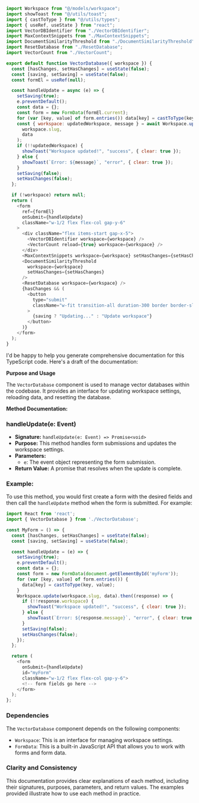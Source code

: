 ```javascript
import Workspace from "@/models/workspace";
import showToast from "@/utils/toast";
import { castToType } from "@/utils/types";
import { useRef, useState } from "react";
import VectorDBIdentifier from "./VectorDBIdentifier";
import MaxContextSnippets from "./MaxContextSnippets";
import DocumentSimilarityThreshold from "./DocumentSimilarityThreshold";
import ResetDatabase from "./ResetDatabase";
import VectorCount from "./VectorCount";

export default function VectorDatabase({ workspace }) {
  const [hasChanges, setHasChanges] = useState(false);
  const [saving, setSaving] = useState(false);
  const formEl = useRef(null);

  const handleUpdate = async (e) => {
    setSaving(true);
    e.preventDefault();
    const data = {};
    const form = new FormData(formEl.current);
    for (var [key, value] of form.entries()) data[key] = castToType(key, value);
    const { workspace: updatedWorkspace, message } = await Workspace.update(
      workspace.slug,
      data
    );
    if (!!updatedWorkspace) {
      showToast("Workspace updated!", "success", { clear: true });
    } else {
      showToast(`Error: ${message}`, "error", { clear: true });
    }
    setSaving(false);
    setHasChanges(false);
  };

  if (!workspace) return null;
  return (
    <form
      ref={formEl}
      onSubmit={handleUpdate}
      className="w-1/2 flex flex-col gap-y-6"
    >
      <div className="flex items-start gap-x-5">
        <VectorDBIdentifier workspace={workspace} />
        <VectorCount reload={true} workspace={workspace} />
      </div>
      <MaxContextSnippets workspace={workspace} setHasChanges={setHasChanges} />
      <DocumentSimilarityThreshold
        workspace={workspace}
        setHasChanges={setHasChanges}
      />
      <ResetDatabase workspace={workspace} />
      {hasChanges && (
        <button
          type="submit"
          className="w-fit transition-all duration-300 border border-slate-200 px-5 py-2.5 rounded-lg text-white text-sm items-center flex gap-x-2 hover:bg-slate-200 hover:text-slate-800 focus:ring-gray-800"
        >
          {saving ? "Updating..." : "Update workspace"}
        </button>
      )}
    </form>
  );
}

```
I'd be happy to help you generate comprehensive documentation for this TypeScript code. Here's a draft of the documentation:

**Purpose and Usage**

The `VectorDatabase` component is used to manage vector databases within the codebase. It provides an interface for updating workspace settings, reloading data, and resetting the database.

**Method Documentation:**

### handleUpdate(e: Event)

* **Signature:** `handleUpdate(e: Event) => Promise<void>`
* **Purpose:** This method handles form submissions and updates the workspace settings.
* **Parameters:**
	+ `e`: The event object representing the form submission.
* **Return Value:** A promise that resolves when the update is complete.

### Example:

To use this method, you would first create a form with the desired fields and then call the `handleUpdate` method when the form is submitted. For example:
```javascript
import React from 'react';
import { VectorDatabase } from './VectorDatabase';

const MyForm = () => {
  const [hasChanges, setHasChanges] = useState(false);
  const [saving, setSaving] = useState(false);

  const handleUpdate = (e) => {
    setSaving(true);
    e.preventDefault();
    const data = {};
    const form = new FormData(document.getElementById('myForm'));
    for (var [key, value] of form.entries()) {
      data[key] = castToType(key, value);
    }
    Workspace.update(workspace.slug, data).then((response) => {
      if (!!response.workspace) {
        showToast("Workspace updated!", "success", { clear: true });
      } else {
        showToast(`Error: ${response.message}`, "error", { clear: true });
      }
      setSaving(false);
      setHasChanges(false);
    });
  };

  return (
    <form
      onSubmit={handleUpdate}
      id="myForm"
      className="w-1/2 flex flex-col gap-y-6">
      <!-- form fields go here -->
    </form>
  );
};
```
### Dependencies

The `VectorDatabase` component depends on the following components:

* `Workspace`: This is an interface for managing workspace settings.
* `FormData`: This is a built-in JavaScript API that allows you to work with forms and form data.

### Clarity and Consistency

This documentation provides clear explanations of each method, including their signatures, purposes, parameters, and return values. The examples provided illustrate how to use each method in practice.
